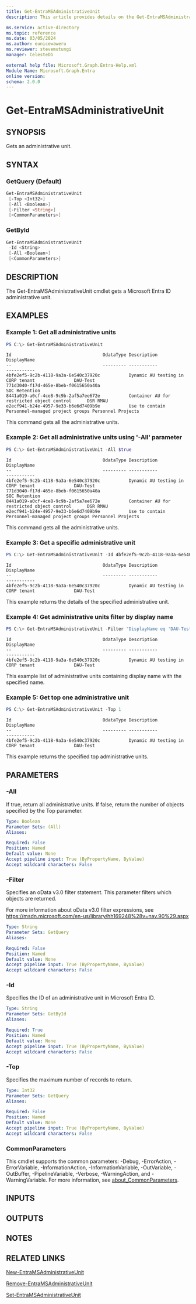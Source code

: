 ```yaml
---
title: Get-EntraMSAdministrativeUnit
description: This article provides details on the Get-EntraMSAdministrativeUnit command.

ms.service: active-directory
ms.topic: reference
ms.date: 03/05/2024
ms.author: eunicewaweru
ms.reviewer: stevemutungi
manager: CelesteDG

external help file: Microsoft.Graph.Entra-Help.xml
Module Name: Microsoft.Graph.Entra
online version:
schema: 2.0.0
---
```


# Get-EntraMSAdministrativeUnit

## SYNOPSIS
Gets an administrative unit.

## SYNTAX

### GetQuery (Default)
```powershell
Get-EntraMSAdministrativeUnit 
 [-Top <Int32>] 
 [-All <Boolean>] 
 [-Filter <String>] 
 [<CommonParameters>]
```

### GetById
```powershell
Get-EntraMSAdministrativeUnit 
 -Id <String> 
 [-All <Boolean>] 
 [<CommonParameters>]
```

## DESCRIPTION
The Get-EntraMSAdministrativeUnit cmdlet gets a Microsoft Entra ID administrative unit.

## EXAMPLES

### Example 1: Get all administrative units
```powershell
PS C:\> Get-EntraMSAdministrativeUnit
```

```output
Id                                   OdataType Description                                     DisplayName
--                                   --------- -----------                                     -----------
4bfe2ef5-9c2b-4118-9a3a-6e540c37920c           Dynamic AU testing in CORP tenant               DAU-Test
771d3040-f17d-465e-8beb-f0615650a40a                                                           SOC Retention
8441a019-a0cf-4ce8-9c9b-2af5a7ee672e           Container AU for restricted object control      DSR RMAU
e2ecf941-b24e-4957-9e33-b6e6d7409b9e           Use to contain Personnel-managed project groups Personnel Projects
```

This command gets all the administrative units.

### Example 2: Get all administrative units using '-All' parameter
```powershell
PS C:\> Get-EntraMSAdministrativeUnit -All $true
```

```output
Id                                   OdataType Description                                     DisplayName
--                                   --------- -----------                                     -----------
4bfe2ef5-9c2b-4118-9a3a-6e540c37920c           Dynamic AU testing in CORP tenant               DAU-Test
771d3040-f17d-465e-8beb-f0615650a40a                                                           SOC Retention
8441a019-a0cf-4ce8-9c9b-2af5a7ee672e           Container AU for restricted object control      DSR RMAU
e2ecf941-b24e-4957-9e33-b6e6d7409b9e           Use to contain Personnel-managed project groups Personnel Projects
```

This command gets all the administrative units.

### Example 3: Get a specific administrative unit
```powershell
PS C:\> Get-EntraMSAdministrativeUnit -Id 4bfe2ef5-9c2b-4118-9a3a-6e540c37920c
```

```output
Id                                   OdataType Description                                     DisplayName
--                                   --------- -----------                                     -----------
4bfe2ef5-9c2b-4118-9a3a-6e540c37920c           Dynamic AU testing in CORP tenant               DAU-Test
```

This example returns the details of the specified administrative unit.

### Example 4: Get administrative units filter by display name
```powershell
PS C:\> Get-EntraMSAdministrativeUnit -Filter "DisplayName eq 'DAU-Test'"
```

```output
Id                                   OdataType Description                                     DisplayName
--                                   --------- -----------                                     -----------
4bfe2ef5-9c2b-4118-9a3a-6e540c37920c           Dynamic AU testing in CORP tenant               DAU-Test
```

This example list of administrative units containing display name with the specified name.

### Example 5: Get top one administrative unit
```powershell
PS C:\> Get-EntraMSAdministrativeUnit -Top 1
```

```output
Id                                   OdataType Description                                     DisplayName
--                                   --------- -----------                                     -----------
4bfe2ef5-9c2b-4118-9a3a-6e540c37920c           Dynamic AU testing in CORP tenant               DAU-Test
```

This example returns the specified top administrative units.

## PARAMETERS

### -All
If true, return all administrative units.
If false, return the number of objects specified by the Top parameter.

```yaml
Type: Boolean
Parameter Sets: (All)
Aliases:

Required: False
Position: Named
Default value: None
Accept pipeline input: True (ByPropertyName, ByValue)
Accept wildcard characters: False
```

### -Filter
Specifies an oData v3.0 filter statement.
This parameter filters which objects are returned.

For more information about oData v3.0 filter expressions, see https://msdn.microsoft.com/en-us/library/hh169248%28v=nav.90%29.aspx

```yaml
Type: String
Parameter Sets: GetQuery
Aliases:

Required: False
Position: Named
Default value: None
Accept pipeline input: True (ByPropertyName, ByValue)
Accept wildcard characters: False
```

### -Id
Specifies the ID of an administrative unit in Microsoft Entra ID.

```yaml
Type: String
Parameter Sets: GetById
Aliases:

Required: True
Position: Named
Default value: None
Accept pipeline input: True (ByPropertyName, ByValue)
Accept wildcard characters: False
```

### -Top
Specifies the maximum number of records to return.

```yaml
Type: Int32
Parameter Sets: GetQuery
Aliases:

Required: False
Position: Named
Default value: None
Accept pipeline input: True (ByPropertyName, ByValue)
Accept wildcard characters: False
```

### CommonParameters
This cmdlet supports the common parameters: -Debug, -ErrorAction, -ErrorVariable, -InformationAction, -InformationVariable, -OutVariable, -OutBuffer, -PipelineVariable, -Verbose, -WarningAction, and -WarningVariable. For more information, see [about_CommonParameters](https://go.microsoft.com/fwlink/?LinkID=113216).

## INPUTS

## OUTPUTS

## NOTES

## RELATED LINKS

[New-EntraMSAdministrativeUnit](New-EntraMSAdministrativeUnit.md)

[Remove-EntraMSAdministrativeUnit](Remove-EntraMSAdministrativeUnit.md)

[Set-EntraMSAdministrativeUnit](Set-EntraMSAdministrativeUnit.md)

